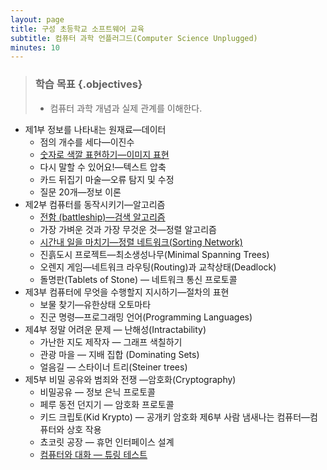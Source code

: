 ```yaml
---
layout: page
title: 구성 초등학교 소프트웨어 교육
subtitle: 컴퓨터 과학 언플러그드(Computer Science Unplugged)
minutes: 10
---
```


> ### 학습 목표 {.objectives}
>
> *  컴퓨터 과학 개념과 실제 관계를 이해한다.


- 제1부 정보를 나타내는 원재료—데이터
    - 점의 개수를 세다—이진수
    - [숫자로 색깔 표현하기—이미지 표현](ct-unplugged-images.html)
    - 다시 말할 수 있어요!—텍스트 압축
    - 카드 뒤집기 마술—오류 탐지 및 수정
    - 질문 20개—정보 이론
- 제2부 컴퓨터를 동작시키기—알고리즘
    - [전함 (battleship)—검색 알고리즘](ct-unplugged-search.html)
    - 가장 가벼운 것과 가장 무것운 것—정렬 알고리즘
    - [시간내 일을 마치기—정렬 네트워크(Sorting Network)](ct-unplugged-mapreduce.html)
    - 진흙도시 프로젝트—최소생성나무(Minimal Spanning Trees)
    - 오렌지 게임—네트워크 라우팅(Routing)과 교착상태(Deadlock)
    - 돌명판(Tablets of Stone) — 네트워크 통신 프로토콜
- 제3부 컴퓨터에 무엇을 수행할지 지시하기—절차의 표현
    - 보물 찾기—유한상태 오토마타
    - 진군 명령—프로그래밍 언어(Programming Languages)
- 제4부 정말 어려운 문제 — 난해성(Intractability)
    - 가난한 지도 제작자 — 그래프 색칠하기
    - 관광 마을 — 지배 집합 (Dominating Sets)
    - 얼음길 — 스타이너 트리(Steiner trees)
- 제5부 비밀 공유와 범죄와 전쟁 —암호화(Cryptography)
    - 비밀공유 — 정보 은닉 프로토콜
    - 페루 동전 던지기 — 암호화 프로토콜
    - 키드 크립토(Kid Krypto) — 공개키 암호화
제6부 사람 냄새나는 컴퓨터—컴퓨터와 상호 작용
    - 쵸코릿 공장 — 휴먼 인터페이스 설계
    - [컴퓨터와 대화 — 튜링 테스트](ct-unplugged-turing.html)